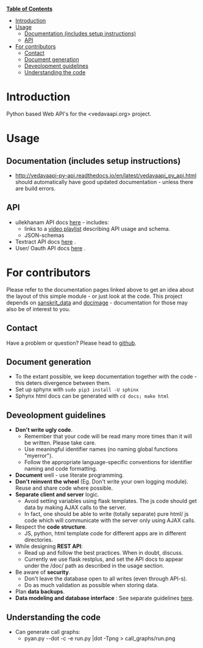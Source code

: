 **[Table of Contents](http://tableofcontent.eu)**
<!-- Table of contents generated generated by http://tableofcontent.eu -->
- [Introduction](#introduction)
- [Usage](#usage)
  - [Documentation (includes setup instructions)](#documentation-includes-setup-instructions)
  - [API](#api)
- [For contributors](#for-contributors)
  - [Contact](#contact)
  - [Document generation](#document-generation)
  - [Deveolopment guidelines](#deveolopment-guidelines)
  - [Understanding the code](#understanding-the-code)

# Introduction
Python based Web API's for the <vedavaapi.org> project.

# Usage
## Documentation (includes setup instructions)
- http://vedavaapi-py-api.readthedocs.io/en/latest/vedavaapi_py_api.html should automatically have good updated documentation - unless there are build errors.

## API
- ullekhanam API docs [here](http://api.vedavaapi.org/py/ullekhanam/docs) - includes:
  - links to a [video playlist](https://www.youtube.com/playlist?list=PL63uIhJxWbghuZDlqwRLpPoPPFDNQppR6) describing API usage and schema.
  - JSON-schemas
- Textract API docs [here](http://api.vedavaapi.org/py/textract/docs) .
- User/ Oauth API docs [here](http://api.vedavaapi.org/py/textract/docs) .

# For contributors
Please refer to the documentation pages linked above to get an idea about the layout of this simple module - or just look at the code. This project depends on [sanskrit_data](https://github.com/vedavaapi/sanskrit_data/) and [docimage](https://github.com/vedavaapi/docimage/) - documentation for those may also be of interest to you. 

## Contact
Have a problem or question? Please head to [github](https://github.com/vedavaapi/vedavaapi_py_api).

## Document generation
- To the extant possible, we keep documentation together with the code - this deters divergence between them.
- Set up sphynx with `sudo pip3 install -U sphinx`
- Sphynx html docs can be generated with `cd docs; make html`

## Deveolopment guidelines
* **Don't write ugly code**.
  * Remember that your code will be read many more times than it will be written. Please take care.
  * Use meaningful identifier names (no naming global functions "myerror").
  * Follow the appropriate language-specific conventions for identifier naming and code formatting.
* **Document** well - use literate programming.
* **Don't reinvent the wheel** (Eg. Don't write your own logging module). Reuse and share code where possible.
* **Separate client and server** logic.
  * Avoid setting variables using flask templates. The js code should get data by making AJAX calls to the server.
  * In fact, one should be able to write (totally separate) pure html/ js code which will communicate with the server only using AJAX calls.
* Respect the **code structure**.
  * JS, python, html template code for different apps are in different directories.
* While designing **REST API**:
  * Read up and follow the best practices. When in doubt, discuss.
  * Currently we use flask restplus, and set the API docs to appear under the /doc/ path as described in the usage section.
* Be aware of **security**.
  * Don't leave the database open to all writes (even through API-s).
  * Do as much validation as possible when storing data.
* Plan **data backups**.
* **Data modeling and database interface** : See separate guidelines [here](https://github.com/vedavaapi/sanskrit_data).

## Understanding the code
* Can generate call graphs:
  * pyan.py --dot -c -e run.py |dot -Tpng > call_graphs/run.png
